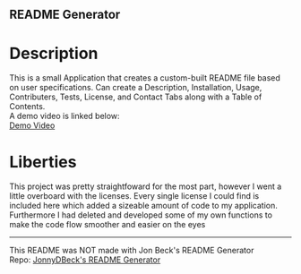 ## README Generator

# Description
This is a small Application that creates a custom-built README file based on user specifications. Can create a Description, Installation, Usage, Contributers, Tests, License, and Contact Tabs along with a Table of Contents.  
A demo video is linked below:  
[Demo Video](https://drive.google.com/file/d/1j5xvUbkK9jcIky-gAf8cVpz1aegqrc5B/view?usp=sharing)

# Liberties
This project was pretty straightfoward for the most part, however I went a little overboard with the licenses.
Every single license I could find is included here which added a sizeable amount of code to my application.
Furthermore I had deleted and developed some of my own functions to make the code flow smoother and easier on the eyes  

-----------------------------------------------------
This README was NOT made with Jon Beck's README Generator  
Repo: [JonnyDBeck's README Generator](https://github.com/JonnyDBeck/ReadMe_Generator)